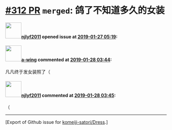 # [\#312 PR](https://github.com/komeiji-satori/Dress/pull/312) `merged`: 鸽了不知道多久的女装

#### <img src="https://avatars.githubusercontent.com/u/18372244?u=6456be115ea843ba69fe989a9765e5074ae9687f&v=4" width="50">[njlyf2011](https://github.com/njlyf2011) opened issue at [2019-01-27 05:19](https://github.com/komeiji-satori/Dress/pull/312):



#### <img src="https://avatars.githubusercontent.com/u/18189138?u=6489ecbc7fc4da114a333c63b4e27a944fee797b&v=4" width="50">[a-wing](https://github.com/a-wing) commented at [2019-01-28 03:44](https://github.com/komeiji-satori/Dress/pull/312#issuecomment-457990753):

凡凡终于发女装照了（

#### <img src="https://avatars.githubusercontent.com/u/18372244?u=6456be115ea843ba69fe989a9765e5074ae9687f&v=4" width="50">[njlyf2011](https://github.com/njlyf2011) commented at [2019-01-28 03:45](https://github.com/komeiji-satori/Dress/pull/312#issuecomment-457990840):

（


-------------------------------------------------------------------------------



[Export of Github issue for [komeiji-satori/Dress](https://github.com/komeiji-satori/Dress).]
